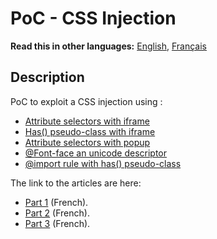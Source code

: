 # PoC - CSS Injection

__Read this in other languages:__ [English](README.md), [Français](README.fr.md)

## Description

PoC to exploit a CSS injection using :
- [Attribute selectors with iframe](https://github.com/Sharpforce/PoC-CSS-injection/tree/master/attribute-selectors-iframe)
- [Has() pseudo-class with iframe](https://github.com/Sharpforce/PoC-CSS-injection/tree/master/has-attribute-selectors-iframe)
- [Attribute selectors with popup](https://github.com/Sharpforce/PoC-CSS-injection/tree/master/attribute-selectors-popup)
- [@Font-face an unicode descriptor](https://github.com/Sharpforce/PoC-CSS-injection/tree/master/font-face-and-unicode-descriptor)
- [@import rule with has() pseudo-class](https://github.com/Sharpforce/PoC-CSS-injection/tree/master/has-attribute-selectors-import)

The link to the articles are here:
-  [Part 1](https://sharpforce.gitbook.io/cybersecurity/mon-blog/2022/novembre/les-injections-css-partie-1) (French).
-  [Part 2](https://sharpforce.gitbook.io/cybersecurity/mon-blog/2022/novembre/les-injections-css-partie-2) (French).
-  [Part 3](https://sharpforce.gitbook.io/cybersecurity/mon-blog/2022/decembre/les-injections-css-partie-3) (French).